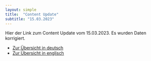 ```yaml
---
layout: simple
title:  "Content Update"
subtitle: "15.03.2023"
---
```


Hier der Link zum Content Update vom 15.03.2023. Es wurden Daten korrigiert.

- [Zur Übersicht in deutsch](https://lucascranach.org/de/intern/search/)
- [Zur Übersicht in englisch](https://lucascranach.org/en/intern/search/)
